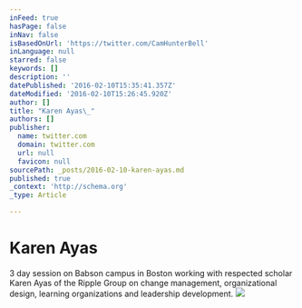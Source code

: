 ```yaml
---
inFeed: true
hasPage: false
inNav: false
isBasedOnUrl: 'https://twitter.com/CamHunterBell'
inLanguage: null
starred: false
keywords: []
description: ''
datePublished: '2016-02-10T15:35:41.357Z'
dateModified: '2016-02-10T15:26:45.920Z'
author: []
title: "Karen Ayas\_"
authors: []
publisher:
  name: twitter.com
  domain: twitter.com
  url: null
  favicon: null
sourcePath: _posts/2016-02-10-karen-ayas.md
published: true
_context: 'http://schema.org'
_type: Article

---
```

# Karen Ayas 

3 day session on Babson campus in Boston working with respected scholar Karen Ayas of the Ripple Group on change management, organizational design, learning organizations and leadership development.
![](https://s3-us-west-2.amazonaws.com/the-grid-img/p/967d2b58d2c2a6b5a1fa55692bb2bd489a3cf330.jpg)